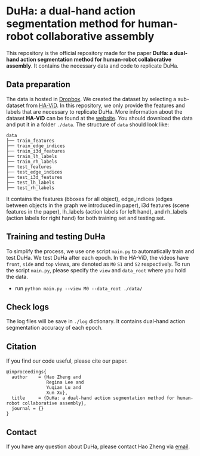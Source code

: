 # DuHa: a dual-hand action segmentation method for human-robot collaborative assembly

This repository is the official repository made for the paper **DuHa: a dual-hand action segmentation method for human-robot collaborative assembly**. It contains the necessary data and code to replicate DuHa.

## Data preparation
The data is hosted in [Dropbox](https://www.dropbox.com/scl/fo/ura9rs952qploe73kyrk3/h?rlkey=9xl2ur3iojl69x1oay9ko2xuo&dl=0). We created the dataset by selecting a sub-dataset from [HA-ViD](https://iai-hrc.github.io/ha-vid). In this repository, we only provide the features and labels that are necessary to replicate DuHa. More information about the dataset **HA-ViD** can be found at the [website](https://iai-hrc.github.io/ha-vid).
You should download the data and put it in a folder `./data`. 
The structure of `data` should look like:
```
data
├── train_features
├── train_edge_indices
├── train_i3d_features
├── train_lh_labels
├── train_rh_labels
├── test_features
├── test_edge_indices
├── test_i3d_features
├── test_lh_labels
├── test_rh_labels
```

It contains the features (bboxes for all object), edge_indices (edges between objects in the graph we introduced in paper), i3d features (scene features in the paper), lh_labels (action labels for left hand), and rh_labels (action labels for right hand) for both training set and testing set.

## Training and testing DuHa
To simplify the process, we use one script `main.py` to automatically train and test DuHa. We test DuHa after each epoch. In the HA-ViD, the videos have `front`, `side` and `top` views, are denoted as `M0` `S1` and `S2` respectively. To run the script `main.py`, please specify the `view` and `data_root` where you hold the data.
* run `python main.py --view M0 --data_root ./data/`

## Check logs
The log files will be save in `./log` dictionary. It contains dual-hand action segmentation accuracy of each epoch. 

## Citation
If you find our code useful, please cite our paper. 
```
@inproceedings{
  author    = {Hao Zheng and
               Regina Lee and
               Yuqian Lu and 
               Xun Xu},
  title     = {DuHa: a dual-hand action segmentation method for human-robot collaborative assembly},
  journal = {}
}
```

## Contact
If you have any question about DuHa, please contact Hao Zheng via [email](mailto:hzhe951@aucklanduni.ac.nz).
